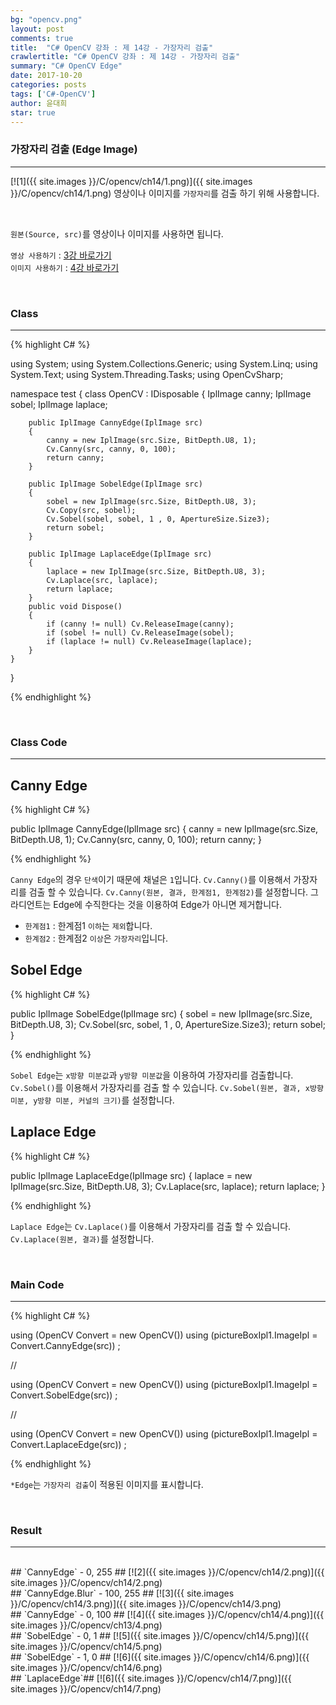 ```yaml
---
bg: "opencv.png"
layout: post
comments: true
title:  "C# OpenCV 강좌 : 제 14강 - 가장자리 검출"
crawlertitle: "C# OpenCV 강좌 : 제 14강 - 가장자리 검출"
summary: "C# OpenCV Edge"
date: 2017-10-20
categories: posts
tags: ['C#-OpenCV']
author: 윤대희
star: true
---
```


### 가장자리 검출 (Edge Image) ###
----------
[![1]({{ site.images }}/C/opencv/ch14/1.png)]({{ site.images }}/C/opencv/ch14/1.png)
영상이나 이미지를 `가장자리`를 검출 하기 위해 사용합니다. 

<br>    

`원본(Source, src)`를 영상이나 이미지를 사용하면 됩니다.
<br>

`영상 사용하기` : [3강 바로가기][3강]
<br>
`이미지 사용하기` : [4강 바로가기][4강]

<br>

### Class ###
----------

{% highlight C# %}

using System;
using System.Collections.Generic;
using System.Linq;
using System.Text;
using System.Threading.Tasks;
using OpenCvSharp;

namespace test
{
    class OpenCV : IDisposable
    {
        IplImage canny;
        IplImage sobel;
        IplImage laplace;        
            
        public IplImage CannyEdge(IplImage src)
        {
            canny = new IplImage(src.Size, BitDepth.U8, 1);
            Cv.Canny(src, canny, 0, 100);
            return canny;
        }

        public IplImage SobelEdge(IplImage src)
        {
            sobel = new IplImage(src.Size, BitDepth.U8, 3);
            Cv.Copy(src, sobel);
            Cv.Sobel(sobel, sobel, 1 , 0, ApertureSize.Size3);
            return sobel;
        }

        public IplImage LaplaceEdge(IplImage src)
        {
            laplace = new IplImage(src.Size, BitDepth.U8, 3);
            Cv.Laplace(src, laplace);
            return laplace;
        }
        public void Dispose()
        {
            if (canny != null) Cv.ReleaseImage(canny);
            if (sobel != null) Cv.ReleaseImage(sobel);
            if (laplace != null) Cv.ReleaseImage(laplace);                
        }
    }
}

{% endhighlight %}

<br>

### Class Code ###
----------

## Canny Edge ##

{% highlight C# %}

public IplImage CannyEdge(IplImage src)
{
    canny = new IplImage(src.Size, BitDepth.U8, 1);
    Cv.Canny(src, canny, 0, 100);
    return canny;
}

{% endhighlight %}

`Canny Edge`의 경우 `단색`이기 때문에 채널은 `1`입니다. `Cv.Canny()`를 이용해서 가장자리를 검출 할 수 있습니다. `Cv.Canny(원본, 결과, 한계점1, 한계점2)`를 설정합니다. 그라디언트는 Edge에 수직한다는 것을 이용하여 Edge가 아니면 제거합니다.

* `한계점1` : 한계점1 `이하`는 `제외`합니다.
* `한계점2` : 한계점2 `이상`은 `가장자리`입니다.

## Sobel Edge ##

{% highlight C# %}

public IplImage SobelEdge(IplImage src)
{
    sobel = new IplImage(src.Size, BitDepth.U8, 3);
    Cv.Sobel(src, sobel, 1 , 0, ApertureSize.Size3);
    return sobel;
}

{% endhighlight %}

`Sobel Edge`는 `x방향 미분값`과 `y방향 미분값`을 이용하여 가장자리를 검출합니다. `Cv.Sobel()`를 이용해서 가장자리를 검출 할 수 있습니다. `Cv.Sobel(원본, 결과, x방향 미분, y방향 미분, 커널의 크기)`를 설정합니다. 

## Laplace Edge ##

{% highlight C# %}

public IplImage LaplaceEdge(IplImage src)
{
    laplace = new IplImage(src.Size, BitDepth.U8, 3);
    Cv.Laplace(src, laplace);
    return laplace;
}

{% endhighlight %}

`Laplace Edge`는  `Cv.Laplace()`를 이용해서 가장자리를 검출 할 수 있습니다. `Cv.Laplace(원본, 결과)`를 설정합니다.


<br>

### Main Code ###
----------
{% highlight C# %}

using (OpenCV Convert = new OpenCV())
using (pictureBoxIpl1.ImageIpl = Convert.CannyEdge(src)) ;

//

using (OpenCV Convert = new OpenCV())
using (pictureBoxIpl1.ImageIpl = Convert.SobelEdge(src)) ;

//

using (OpenCV Convert = new OpenCV())
using (pictureBoxIpl1.ImageIpl = Convert.LaplaceEdge(src)) ;

{% endhighlight %}

`*Edge`는 `가장자리 검출`이 적용된 이미지를 표시합니다.

<br>

### Result ###
----------
<br>
## `CannyEdge` - 0, 255 ##
[![2]({{ site.images }}/C/opencv/ch14/2.png)]({{ site.images }}/C/opencv/ch14/2.png)
<br>
## `CannyEdge.Blur` - 100, 255 ##
[![3]({{ site.images }}/C/opencv/ch14/3.png)]({{ site.images }}/C/opencv/ch14/3.png)
<br>
## `CannyEdge` - 0, 100 ##
[![4]({{ site.images }}/C/opencv/ch14/4.png)]({{ site.images }}/C/opencv/ch13/4.png)
<br>
## `SobelEdge` - 0, 1 ##
[![5]({{ site.images }}/C/opencv/ch14/5.png)]({{ site.images }}/C/opencv/ch14/5.png)
<br>
## `SobelEdge` - 1, 0 ##
[![6]({{ site.images }}/C/opencv/ch14/6.png)]({{ site.images }}/C/opencv/ch14/6.png)
<br>
## `LaplaceEdge`##
[![6]({{ site.images }}/C/opencv/ch14/7.png)]({{ site.images }}/C/opencv/ch14/7.png)
<br>

[3강]: https://076923.github.io/posts/C-opencv-3/
[4강]: https://076923.github.io/posts/C-opencv-4/
